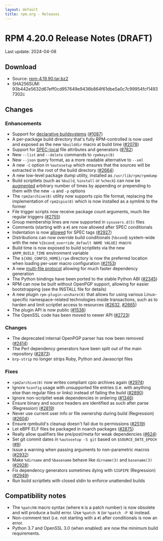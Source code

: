 ```yaml
---
layout: default
title: rpm.org - Releases
---
```


# RPM 4.20.0 Release Notes (DRAFT)

Last update: 2024-04-08

## Download
* Source: [rpm-4.19.90.tar.bz2](https://ftp.osuosl.org/pub/rpm/releases/testing/rpm-4.19.90.tar.bz2)
* SHA256SUM: 93b442e5632d67eff0cd957649e9436b864f61dbe5a0c7c99954fcf14937302c

## Changes
### Enhancements
* Support for [declarative buildsystems](https://rpm-software-management.github.io/rpm/manual/buildsystem.html) ([#1087](https://github.com/rpm-software-management/rpm/issues/1087))
* A per-package build directory that's fully RPM-controlled is now used and exposed as the new `%builddir` macro at build time ([#2078](https://github.com/rpm-software-management/rpm/issues/2078))
* Support for [SPEC-local](https://rpm-software-management.github.io/rpm/manual/dependency_generators.html#using-file-attributes-in-their-own-package) file attributes and generators ([#782](https://github.com/rpm-software-management/rpm/issues/782))
* New `--list` and `--delete` commands to `rpmkeys(8)`
* New `--json` query format, as a more readable alternative to `--xml`
* A new `-C` option in `%autosetup` which ensures that the sources will be extracted in the root of the build directory ([#2664](https://github.com/rpm-software-management/rpm/issues/2664))
* A new low-level package dump utility, installed as `/usr/lib/rpm/rpmdump`
* Build scriptlets (such as `%build`, `%install` or `%check`) can now be [augmented](https://rpm-software-management.github.io/rpm/manual/spec.html#build-scriptlets) arbitrary number of times by appending or prepending to them with the new `-a` and `-p` options
* The `rpm2archive(8)` utility now supports cpio file format, replacing the implementation of `rpm2cpio(8)` which is now installed as a symlink to the former
* File trigger scripts now receive package count arguments, much like regular triggers ([#2755](https://github.com/rpm-software-management/rpm/issues/2755))
* Group membership lines are now supported in `sysusers.d(5)` files
* Comments (starting with a `#`) are now allowed after SPEC conditionals
* Indentation is now [allowed](https://rpm-software-management.github.io/rpm/manual/spec.html#preamble-tags) for SPEC tags ([#2927](https://github.com/rpm-software-management/rpm/issues/2927))
* Distributions can now override build conditionals (`%bcond`) system-wide with the new `%{bcond_override_default NAME VALUE}` macro
* Build time is now exposed to build scriptlets via the new `$RPM_BUILD_TIME` environment variable
* The `${XDG_CONFIG_HOME}/rpm` directory is now the preferred location when loading per-user macro configuration ([#2153](https://github.com/rpm-software-management/rpm/issues/2153))
* A new [multi-file protocol](https://rpm-software-management.github.io/rpm/manual/dependency_generators.html#writing-dependency-generators) allowing for much faster dependency generation
* The Python bindings have been ported to the stable Python ABI ([#2345](https://github.com/rpm-software-management/rpm/issues/2345))
* RPM can now be built without OpenPGP support, allowing for easier bootstrapping (see the INSTALL file for details)
* A new plugin `rpm-plugin-unshare(8)` that allows for using various Linux-specific namespace-related technologies inside transactions, such as to harden and limit scriptlet access to resources ([#2632](https://github.com/rpm-software-management/rpm/issues/2632), [#2665](https://github.com/rpm-software-management/rpm/issues/2665))
* The plugin API is now public ([#1536](https://github.com/rpm-software-management/rpm/issues/1536))
* The OpenSSL code has been moved to newer API ([#2723](https://github.com/rpm-software-management/rpm/issues/2294))

### Changes
* The deprecated internal OpenPGP parser has now been removed ([#2414](https://github.com/rpm-software-management/rpm/issues/2414))
* The Perl dependency generators have been split out of the main repository ([#2873](https://github.com/rpm-software-management/rpm/issues/2873))
* `brp-strip` no longer strips Ruby, Python and Javascript files

### Fixes
* `rpm2archive(8)` now writes compliant cpio archives again ([#2974](https://github.com/rpm-software-management/rpm/issues/2974))
* Ignore `%config` usage with unsupported file entries (i.e. with anything else than regular files or links) instead of failing the build ([#2890](https://github.com/rpm-software-management/rpm/issues/2890))
* Ignore non-scriptlet weak dependencies in ordering ([#1346](https://github.com/rpm-software-management/rpm/issues/1346))
* Ensure binary and source headers are identified as such after parse (Regression) ([#2819](https://github.com/rpm-software-management/rpm/issues/2819))
* Never use current user info or file ownership during build (Regression) ([#2604](https://github.com/rpm-software-management/rpm/issues/2604))
* Ensure rpmbuild's cleanup doesn't fail due to permissions ([#2519](https://github.com/rpm-software-management/rpm/issues/2519))
* Let eBPF ELF files be packaged in noarch packages ([#2875](https://github.com/rpm-software-management/rpm/issues/2875))
* Really allow qualifiers like pre/post/meta for weak dependencies ([#624](https://github.com/rpm-software-management/rpm/issues/624))
* Set git commit dates in `%autosetup -S git` based on `$SOURCE_DATE_EPOCH` ([#9](https://pagure.io/fedora-reproducible-builds/project/issue/9))
* Issue a warning when passing arguments to non-parametric macros ([#2932](https://github.com/rpm-software-management/rpm/issues/2932))
* Make `%dirname` and `%basename` behave like `dirname(3)` and `basename(3)` ([#2928](https://github.com/rpm-software-management/rpm/issues/2928))
* Fix dependency generators sometimes dying with `SIGPIPE` (Regression) ([#2949](https://github.com/rpm-software-management/rpm/issues/2949))
* Run build scriptlets with closed stdin to enforce unattended builds

## Compatibility notes
* The `%patchN` macro syntax (where `N` is a patch number) is now obsolete and
  will produce a build error.  Use `%patch N` (or `%patch -P N`) instead.
* Non-comment text (i.e. not starting with a `#`) after conditionals is now an error.
* Python 3.7 and OpenSSL 3.0 (when enabled) are now the minimum build
  requirements.
